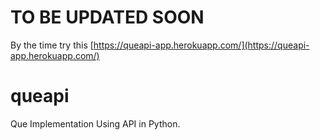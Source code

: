 # TO BE UPDATED SOON 
By the time try this [https://queapi-app.herokuapp.com/](https://queapi-app.herokuapp.com/)

# queapi
Que Implementation Using API in Python.
